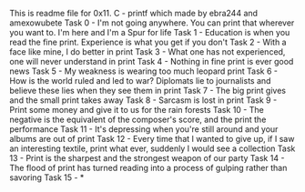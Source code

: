 This is readme file for 0x11. C - printf
which made by ebra244 and amexowubete
Task 0 - I'm not going anywhere. You can print that wherever you want to. I'm here and I'm a Spur for life
Task 1 - Education is when you read the fine print. Experience is what you get if you don't
Task 2 - With a face like mine, I do better in print
Task 3 - What one has not experienced, one will never understand in print
Task 4 - Nothing in fine print is ever good news
Task 5 - My weakness is wearing too much leopard print
Task 6 - How is the world ruled and led to war? Diplomats lie to journalists and believe these lies when they see them in print
Task 7 - The big print gives and the small print takes away
Task 8 - Sarcasm is lost in print
Task 9 - Print some money and give it to us for the rain forests
Task 10 - The negative is the equivalent of the composer's score, and the print the performance
Task 11 - It's depressing when you're still around and your albums are out of print
Task 12 - Every time that I wanted to give up, if I saw an interesting textile, print what ever, suddenly I would see a collection
Task 13 - Print is the sharpest and the strongest weapon of our party
Task 14 - The flood of print has turned reading into a process of gulping rather than savoring
Task 15 - *
